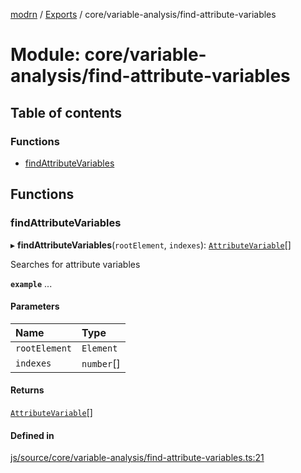 [modrn](../README.md) / [Exports](../modules.md) / core/variable-analysis/find-attribute-variables

# Module: core/variable-analysis/find-attribute-variables

## Table of contents

### Functions

- [findAttributeVariables](core_variable_analysis_find_attribute_variables.md#findattributevariables)

## Functions

### findAttributeVariables

▸ **findAttributeVariables**(`rootElement`, `indexes`): [`AttributeVariable`](core_types_variables.md#attributevariable)[]

Searches for attribute variables

**`example`**
<span title="{{dynamicTitle}}">...</span>

#### Parameters

| Name | Type |
| :------ | :------ |
| `rootElement` | `Element` |
| `indexes` | `number`[] |

#### Returns

[`AttributeVariable`](core_types_variables.md#attributevariable)[]

#### Defined in

[js/source/core/variable-analysis/find-attribute-variables.ts:21](https://github.com/alexbfr/modrn/blob/e23b9e9/modrn.ts/js/source/core/variable-analysis/find-attribute-variables.ts#L21)
